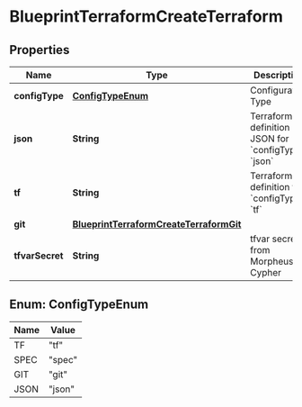 

# BlueprintTerraformCreateTerraform

## Properties

Name | Type | Description | Notes
------------ | ------------- | ------------- | -------------
**configType** | [**ConfigTypeEnum**](#ConfigTypeEnum) | Configuration Type | 
**json** | **String** | Terraform definition in JSON for &#x60;configType&#x60; &#x60;json&#x60; |  [optional]
**tf** | **String** | Terraform definition for &#x60;configType&#x60; &#x60;tf&#x60; |  [optional]
**git** | [**BlueprintTerraformCreateTerraformGit**](BlueprintTerraformCreateTerraformGit.md) |  |  [optional]
**tfvarSecret** | **String** | tfvar secret from Morpheus Cypher |  [optional]



## Enum: ConfigTypeEnum

Name | Value
---- | -----
TF | &quot;tf&quot;
SPEC | &quot;spec&quot;
GIT | &quot;git&quot;
JSON | &quot;json&quot;




